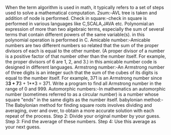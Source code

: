 When the term algorithm is used in math, it typically refers to a set of steps used to solve a mathematical computation.
2sum:-AVL tree is taken and addition of node is performed.
Check in square:-check in square is performed in various languages like C,SCALA,JAVA etc.
Polynomial:an expression of more than two algebraic terms, especially the sum of several terms that contain different powers of the same variable(s).
in this polynomial operation is performed in C.
Amicable number:-Amicable numbers are two different numbers so related that the sum of the proper divisors of each is equal to the other number. (A proper divisor of a number is a positive factor of that number other than the number itself. For example, the proper divisors of 6 are 1, 2, and 3.)
in this amicable number code is designed in different languages.
Armstrong number:-An Armstrong number of three digits is an integer such that the sum of the cubes of its digits is equal to the number itself. For example, 371 is an Armstrong number since 3**3 + 7**3 + 1**3 = 371. Write a program to find all Armstrong number in the range of 0 and 999.
Automorphic numbers:-In mathematics an automorphic number (sometimes referred to as a circular number) is a number whose square "ends" in the same digits as the number itself.
babylonian method:-The Babylonian method for finding square roots involves dividing and averaging, over and over, to obtain a more accurate solution with each repeat of the process. Step 2: Divide your original number by your guess. Step 3: Find the average of these numbers. Step 4: Use this average as your next guess.
